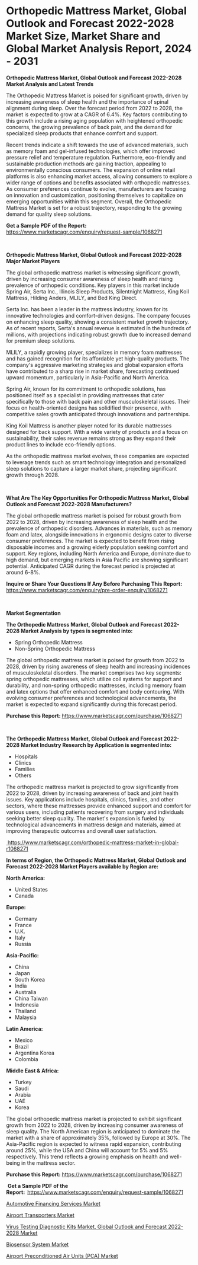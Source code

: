 <p><h1>Orthopedic Mattress Market, Global Outlook and Forecast 2022-2028 Market Size, Market Share and Global Market Analysis Report, 2024 - 2031</h1></p><p><strong>Orthopedic Mattress Market, Global Outlook and Forecast 2022-2028 Market Analysis and Latest Trends</strong></p>
<p><p>The Orthopedic Mattress Market is poised for significant growth, driven by increasing awareness of sleep health and the importance of spinal alignment during sleep. Over the forecast period from 2022 to 2028, the market is expected to grow at a CAGR of 6.4%. Key factors contributing to this growth include a rising aging population with heightened orthopedic concerns, the growing prevalence of back pain, and the demand for specialized sleep products that enhance comfort and support.</p><p>Recent trends indicate a shift towards the use of advanced materials, such as memory foam and gel-infused technologies, which offer improved pressure relief and temperature regulation. Furthermore, eco-friendly and sustainable production methods are gaining traction, appealing to environmentally conscious consumers. The expansion of online retail platforms is also enhancing market access, allowing consumers to explore a wider range of options and benefits associated with orthopedic mattresses. As consumer preferences continue to evolve, manufacturers are focusing on innovation and customization, positioning themselves to capitalize on emerging opportunities within this segment. Overall, the Orthopedic Mattress Market is set for a robust trajectory, responding to the growing demand for quality sleep solutions.</p></p>
<p><strong>Get a Sample PDF of the Report:&nbsp;</strong> <a href="https://www.marketscagr.com/enquiry/request-sample/1068271?utm_campaign=1836&utm_medium=2&utm_source=Github&utm_content=ia&utm_term=03122024&utm_id=orthopedic-mattress-market-global-outlook-and-forecast-2022-2028">https://www.marketscagr.com/enquiry/request-sample/1068271</a></p>
<p>&nbsp;</p>
<p><strong>Orthopedic Mattress Market, Global Outlook and Forecast 2022-2028 Major Market Players</strong></p>
<p><p>The global orthopedic mattress market is witnessing significant growth, driven by increasing consumer awareness of sleep health and rising prevalence of orthopedic conditions. Key players in this market include Spring Air, Serta Inc., Illinois Sleep Products, Silentnight Mattress, King Koil Mattress, Hilding Anders, MLILY, and Bed King Direct.</p><p>Serta Inc. has been a leader in the mattress industry, known for its innovative technologies and comfort-driven designs. The company focuses on enhancing sleep quality, showing a consistent market growth trajectory. As of recent reports, Serta's annual revenue is estimated in the hundreds of millions, with projections indicating robust growth due to increased demand for premium sleep solutions.</p><p>MLILY, a rapidly growing player, specializes in memory foam mattresses and has gained recognition for its affordable yet high-quality products. The company's aggressive marketing strategies and global expansion efforts have contributed to a sharp rise in market share, forecasting continued upward momentum, particularly in Asia-Pacific and North America.</p><p>Spring Air, known for its commitment to orthopedic solutions, has positioned itself as a specialist in providing mattresses that cater specifically to those with back pain and other musculoskeletal issues. Their focus on health-oriented designs has solidified their presence, with competitive sales growth anticipated through innovations and partnerships.</p><p>King Koil Mattress is another player noted for its durable mattresses designed for back support. With a wide variety of products and a focus on sustainability, their sales revenue remains strong as they expand their product lines to include eco-friendly options.</p><p>As the orthopedic mattress market evolves, these companies are expected to leverage trends such as smart technology integration and personalized sleep solutions to capture a larger market share, projecting significant growth through 2028.</p></p>
<p>&nbsp;</p>
<p><strong>What Are The Key Opportunities For Orthopedic Mattress Market, Global Outlook and Forecast 2022-2028 Manufacturers?</strong></p>
<p><p>The global orthopedic mattress market is poised for robust growth from 2022 to 2028, driven by increasing awareness of sleep health and the prevalence of orthopedic disorders. Advances in materials, such as memory foam and latex, alongside innovations in ergonomic designs cater to diverse consumer preferences. The market is expected to benefit from rising disposable incomes and a growing elderly population seeking comfort and support. Key regions, including North America and Europe, dominate due to high demand, but emerging markets in Asia Pacific are showing significant potential. Anticipated CAGR during the forecast period is projected at around 6-8%.</p></p>
<p><strong>Inquire or Share Your Questions If Any Before Purchasing This Report:</strong> <a href="https://www.marketscagr.com/enquiry/pre-order-enquiry/1068271?utm_campaign=1836&utm_medium=2&utm_source=Github&utm_content=ia&utm_term=03122024&utm_id=orthopedic-mattress-market-global-outlook-and-forecast-2022-2028">https://www.marketscagr.com/enquiry/pre-order-enquiry/1068271</a></p>
<p>&nbsp;</p>
<p><strong>Market Segmentation</strong></p>
<p><strong>The Orthopedic Mattress Market, Global Outlook and Forecast 2022-2028 Market Analysis by types is segmented into:</strong></p>
<p><ul><li>Spring Orthopedic Mattress</li><li>Non-Spring Orthopedic Mattress</li></ul></p>
<p><p>The global orthopedic mattress market is poised for growth from 2022 to 2028, driven by rising awareness of sleep health and increasing incidences of musculoskeletal disorders. The market comprises two key segments: spring orthopedic mattresses, which utilize coil systems for support and durability, and non-spring orthopedic mattresses, including memory foam and latex options that offer enhanced comfort and body contouring. With evolving consumer preferences and technological advancements, the market is expected to expand significantly during this forecast period.</p></p>
<p><strong>Purchase this Report:&nbsp;</strong><a href="https://www.marketscagr.com/purchase/1068271?utm_campaign=1836&utm_medium=2&utm_source=Github&utm_content=ia&utm_term=03122024&utm_id=orthopedic-mattress-market-global-outlook-and-forecast-2022-2028">https://www.marketscagr.com/purchase/1068271</a></p>
<p>&nbsp;</p>
<p><strong>The Orthopedic Mattress Market, Global Outlook and Forecast 2022-2028 Market Industry Research by Application is segmented into:</strong></p>
<p><ul><li>Hospitals</li><li>Clinics</li><li>Families</li><li>Others</li></ul></p>
<p><p>The orthopedic mattress market is projected to grow significantly from 2022 to 2028, driven by increasing awareness of back and joint health issues. Key applications include hospitals, clinics, families, and other sectors, where these mattresses provide enhanced support and comfort for various users, including patients recovering from surgery and individuals seeking better sleep quality. The market's expansion is fueled by technological advancements in mattress design and materials, aimed at improving therapeutic outcomes and overall user satisfaction.</p></p>
<p><a href="https://www.marketscagr.com/orthopedic-mattress-market-in-global-r1068271?utm_campaign=1836&utm_medium=2&utm_source=Github&utm_content=ia&utm_term=03122024&utm_id=orthopedic-mattress-market-global-outlook-and-forecast-2022-2028">&nbsp;https://www.marketscagr.com/orthopedic-mattress-market-in-global-r1068271</a></p>
<p><strong>In terms of Region, the Orthopedic Mattress Market, Global Outlook and Forecast 2022-2028 Market Players available by Region are:</strong></p>
<p>
    <p> <strong> North America: </strong>
        <ul>
            <li>United States</li>
            <li>Canada</li>
        </ul>
        </p> 
    <p> <strong> Europe: </strong>
        <ul>
            <li>Germany</li>
            <li>France</li>
            <li>U.K.</li>
            <li>Italy</li>
            <li>Russia</li>
        </ul>
        </p> 
    <p> <strong> Asia-Pacific: </strong>
        <ul>
            <li>China</li>
            <li>Japan</li>
            <li>South Korea</li>
            <li>India</li>
            <li>Australia</li>
            <li>China Taiwan</li>
            <li>Indonesia</li>
            <li>Thailand</li>
            <li>Malaysia</li>
        </ul>
        </p> 
    <p> <strong> Latin America: </strong>
        <ul>
            <li>Mexico</li>
            <li>Brazil</li>
            <li>Argentina Korea</li>
            <li>Colombia</li>
        </ul>
        </p> 
    <p> <strong> Middle East & Africa: </strong>
        <ul>
            <li>Turkey</li>
            <li>Saudi</li>
            <li>Arabia</li>
            <li>UAE</li>
            <li>Korea</li>
        </ul>
    </p>
    </p>
<p><p>The global orthopedic mattress market is projected to exhibit significant growth from 2022 to 2028, driven by increasing consumer awareness of sleep quality. The North American region is anticipated to dominate the market with a share of approximately 35%, followed by Europe at 30%. The Asia-Pacific region is expected to witness rapid expansion, contributing around 25%, while the USA and China will account for 5% and 5% respectively. This trend reflects a growing emphasis on health and well-being in the mattress sector.</p></p>
<p><strong>Purchase this Report: </strong><a href="https://www.marketscagr.com/purchase/1068271?utm_campaign=1836&utm_medium=2&utm_source=Github&utm_content=ia&utm_term=03122024&utm_id=orthopedic-mattress-market-global-outlook-and-forecast-2022-2028">https://www.marketscagr.com/purchase/1068271</a></p>
<p>&nbsp;<strong>Get a Sample PDF of the Report:&nbsp;&nbsp;</strong><a href="https://www.marketscagr.com/enquiry/request-sample/1068271?utm_campaign=1836&utm_medium=2&utm_source=Github&utm_content=ia&utm_term=03122024&utm_id=orthopedic-mattress-market-global-outlook-and-forecast-2022-2028">https://www.marketscagr.com/enquiry/request-sample/1068271</a></p>
<p><strong></strong></p>
<p><p><a href="https://www.linkedin.com/pulse/understanding-automotive-financing-services-market-competitor-dw5ff?utm_campaign=1836&utm_medium=2&utm_source=Github&utm_content=ia&utm_term=03122024&utm_id=orthopedic-mattress-market-global-outlook-and-forecast-2022-2028">Automotive Financing Services Market</a></p><p><a href="https://issuu.com/reportprime-2/docs/airport-transporters-market-size-2030.pptx?utm_campaign=1836&utm_medium=2&utm_source=Github&utm_content=ia&utm_term=03122024&utm_id=orthopedic-mattress-market-global-outlook-and-forecast-2022-2028">Airport Transporters Market</a></p><p><a href="https://github.com/mabutironaldo/Market-Research-Report-List-6/blob/main/virus-testing-diagnostic-kits-market-global-outlook-and-forecast-2022-2028-market.md?utm_campaign=1836&utm_medium=2&utm_source=Github&utm_content=ia&utm_term=03122024&utm_id=orthopedic-mattress-market-global-outlook-and-forecast-2022-2028">Virus Testing Diagnostic Kits Market, Global Outlook and Forecast 2022-2028 Market</a></p><p><a href="https://www.linkedin.com/pulse/biosensor-system-market-industry-landscape-growth-trajectories-o3oyf?utm_campaign=1836&utm_medium=2&utm_source=Github&utm_content=ia&utm_term=03122024&utm_id=orthopedic-mattress-market-global-outlook-and-forecast-2022-2028">Biosensor System Market</a></p><p><a href="https://issuu.com/reportprime-2/docs/airport-preconditioned-air-units-pca-market-size-2?utm_campaign=1836&utm_medium=2&utm_source=Github&utm_content=ia&utm_term=03122024&utm_id=orthopedic-mattress-market-global-outlook-and-forecast-2022-2028">Airport Preconditioned Air Units (PCA) Market</a></p></p>